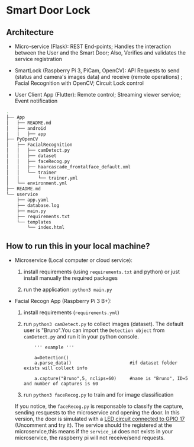 #   Smart Door Lock 

##  Architecture

-   Micro-service (Flask): REST End-points; Handles the interaction between the User and the Smart Door; Also, Verifies and validates the service registration

-   SmartLock (Raspberry Pi 3, PiCam, OpenCV): API Requests to send (status and camera's images data) and receive (remote operations) ; Facial Recognition with OpenCV; Circuit Lock control

-  User Client App (Flutter): Remote control; Streaming viewer  service; Event notification

```bash
.
├── App
│   ├── README.md
│   ├── android
│   │   ├── app
├── PyOpenCV
│   ├── FacialRecognition
│   │   ├── camDetect.py
│   │   ├── dataset
│   │   ├── faceRecog.py
│   │   ├── haarcascade_frontalface_default.xml
│   │   └── trainer
│   │       └── trainer.yml
│   └── environment.yml
├── README.md
└── uservice
    ├── app.yaml
    ├── database.log
    ├── main.py
    ├── requirements.txt
    └── templates
        └── index.html

```
## How to run this in your local machine?

-   Microservice (Local computer or cloud service):
        
     1.   install requirements (using `requirements.txt` and python) or just install manually the required packages
        
     2. run the application: `python3 main.py`
    
-   Facial Recogn App (Raspberry Pi 3 B+):
        
     1. install requirements (`requirements.yml`)
      
     2. run `python3 camDetect.py` to collect images (dataset). The default user is "Bruno".You can import the `Detection object` from `camDetect.py` and run it in your python console.
        
        ```
            ''' example ''' 
            
            a=Detection()                       
            a.parse_data()                      #if dataset folder exists will collect info 

            a.capture("Bruno",5, nclips=60)     #name is "Bruno", ID=5 and number of captures is 60 
        
        ```
       
        
     3. run `python3 faceRecog.py` to train and for image classification  
     
     If you notice, the `faceRecog.py` is responsable to classify the capture, sending resquests to the microservice and opening the door. In this version,  the door is simulated with a [LED circuit connected to GPIO 17](https://github.com/bmalbusca/FacialRecognition_RMSF/blob/5458f2e687a75e4a3331f75037c7bec8538f5523/PyOpenCV/FacialRecognition/faceRecog.py#L11) (Uncomment and try it). The service should the registered at the microservice,this means if the `service_id` does not exists in your microservice, the raspberry pi will not receive/send requests. 


